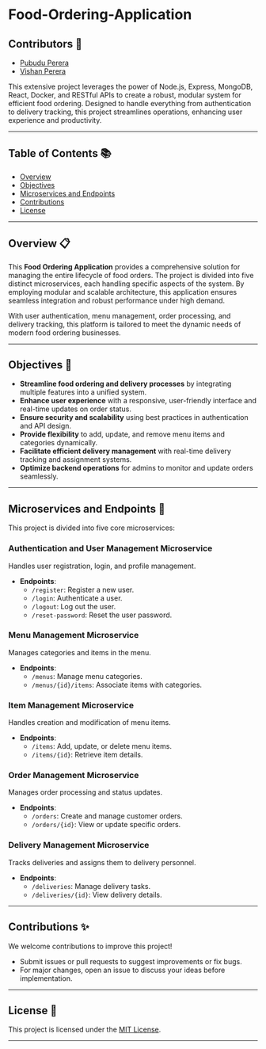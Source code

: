 # Food-Ordering-Application

## Contributors 🏅  

* [Pubudu Perera]( https://github.com/Pamod45)
* [Vishan Perera](https://github.com/VishanPerera)

This extensive project leverages the power of Node.js, Express, MongoDB, React, Docker, and RESTful APIs to create a robust, modular system for efficient food ordering. Designed to handle everything from authentication to delivery tracking, this project streamlines operations, enhancing user experience and productivity.  

---

## Table of Contents 📚  

- [Overview](#overview-📋)  
- [Objectives](#objectives-🎯)  
- [Microservices and Endpoints](#microservices-and-endpoints-🔧)  
- [Contributions](#contributions-✨)  
- [License](#license-📜)  

---

## Overview 📋  

This **Food Ordering Application** provides a comprehensive solution for managing the entire lifecycle of food orders. The project is divided into five distinct microservices, each handling specific aspects of the system. By employing modular and scalable architecture, this application ensures seamless integration and robust performance under high demand.  

With user authentication, menu management, order processing, and delivery tracking, this platform is tailored to meet the dynamic needs of modern food ordering businesses.  

---

## Objectives 🎯  

- **Streamline food ordering and delivery processes** by integrating multiple features into a unified system.  
- **Enhance user experience** with a responsive, user-friendly interface and real-time updates on order status.  
- **Ensure security and scalability** using best practices in authentication and API design.  
- **Provide flexibility** to add, update, and remove menu items and categories dynamically.  
- **Facilitate efficient delivery management** with real-time delivery tracking and assignment systems.  
- **Optimize backend operations** for admins to monitor and update orders seamlessly.  

---

## Microservices and Endpoints 🔧  

This project is divided into five core microservices:  

### Authentication and User Management Microservice  
Handles user registration, login, and profile management.  

- **Endpoints**:  
  - `/register`: Register a new user.  
  - `/login`: Authenticate a user.  
  - `/logout`: Log out the user.  
  - `/reset-password`: Reset the user password.  

### Menu Management Microservice  
Manages categories and items in the menu.  

- **Endpoints**:  
  - `/menus`: Manage menu categories.  
  - `/menus/{id}/items`: Associate items with categories.  

### Item Management Microservice  
Handles creation and modification of menu items.  

- **Endpoints**:  
  - `/items`: Add, update, or delete menu items.  
  - `/items/{id}`: Retrieve item details.  

### Order Management Microservice  
Manages order processing and status updates.  

- **Endpoints**:  
  - `/orders`: Create and manage customer orders.  
  - `/orders/{id}`: View or update specific orders.  

### Delivery Management Microservice  
Tracks deliveries and assigns them to delivery personnel.  

- **Endpoints**:  
  - `/deliveries`: Manage delivery tasks.  
  - `/deliveries/{id}`: View delivery details.  

---

## Contributions ✨  

We welcome contributions to improve this project!  
- Submit issues or pull requests to suggest improvements or fix bugs.  
- For major changes, open an issue to discuss your ideas before implementation.  

---

## License 📜  

This project is licensed under the [MIT License](LICENSE).  

---
